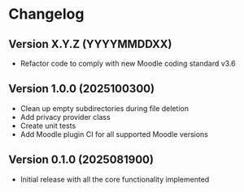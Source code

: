 # Changelog

## Version X.Y.Z (YYYYMMDDXX)

- Refactor code to comply with new Moodle coding standard v3.6


## Version 1.0.0 (2025100300)

- Clean up empty subdirectories during file deletion
- Add privacy provider class
- Create unit tests
- Add Moodle plugin CI for all supported Moodle versions


## Version 0.1.0 (2025081900)

- Initial release with all the core functionality implemented
